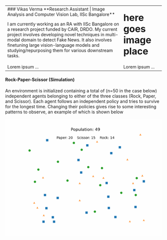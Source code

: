 <table border="0">
 <tr>
    <td>### Vikas Verma
**Research Assistant  | Image Analysis and Computer Vision Lab, IISc Bangalore**

I am currently working as an RA with IISc Bangalore on a research project funded by CAIR, DRDO. My current project involves developing novel techniques in multi-modal domain to detect Fake News. It also involves finetuning large vision-language models and studying/repurposing them for various downstream tasks.</td>
    <td><b style="font-size:30px">here goes image place</b></td>
 </tr>
 <tr>
    <td>Lorem ipsum ...</td>
    <td>Lorem ipsum ...</td>
 </tr>
</table>





#### Rock-Paper-Scissor (Simulation)

An environment is initialized containing a total of (n=50 in the case below) independent agents belonging to either of the three classes (Rock, Paper, and Scissor). Each agent follows an independent policy and tries to survive for the longest time. Changing their policies gives rise to some interesting patterns to observe, an example of which is shown below

![Rock Paper Scissor Game Animation - 2](Animations/RPS_Game.gif)

